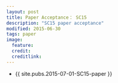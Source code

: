 ```yaml
---
layout: post
title: Paper Acceptance： SC15
description: "SC15 paper acceptance"
modified: 2015-06-30
tags: paper
image:
  feature: 
  credit: 
  creditlink: 
---
```


- {{ site.pubs.2015-07-01-SC15-paper }}
